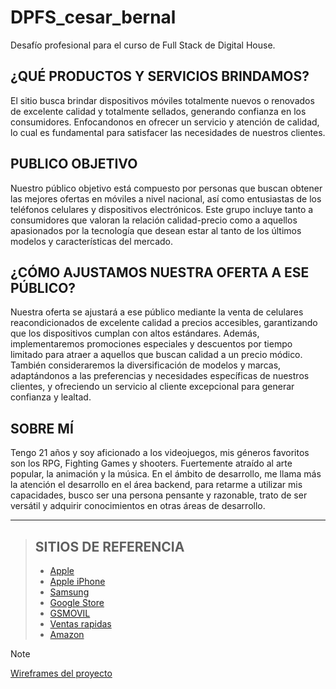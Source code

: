 # DPFS_cesar_bernal
Desafío profesional para el curso de Full Stack de Digital House.

## ¿QUÉ PRODUCTOS Y SERVICIOS BRINDAMOS?

El sitio busca brindar dispositivos móviles totalmente nuevos o renovados de excelente calidad y totalmente sellados, generando confianza en los consumidores. Enfocandonos en ofrecer un servicio y atención de calidad, lo cual es fundamental para satisfacer las necesidades de nuestros clientes.

## PUBLICO OBJETIVO

Nuestro público objetivo está compuesto por personas que buscan obtener las mejores ofertas en móviles a nivel nacional, así como entusiastas de los teléfonos celulares y dispositivos electrónicos. Este grupo incluye tanto a consumidores que valoran la relación calidad-precio como a aquellos apasionados por la tecnología que desean estar al tanto de los últimos modelos y características del mercado.

## ¿CÓMO AJUSTAMOS NUESTRA OFERTA A ESE PÚBLICO?

Nuestra oferta se ajustará a ese público mediante la venta de celulares reacondicionados de excelente calidad a precios accesibles, garantizando que los dispositivos cumplan con altos estándares. Además, implementaremos promociones especiales y descuentos por tiempo limitado para atraer a aquellos que buscan calidad a un precio módico. También consideraremos la diversificación de modelos y marcas, adaptándonos a las preferencias y necesidades específicas de nuestros clientes, y ofreciendo un servicio al cliente excepcional para generar confianza y lealtad.

## SOBRE MÍ

Tengo 21 años y soy aficionado a los videojuegos, mis géneros favoritos son los RPG, Fighting Games y shooters. Fuertemente atraído al arte popular, la animación y la música. En el ámbito de desarrollo, me llama más la atención el desarrollo en el área backend, para retarme a utilizar mis capacidades, busco ser una persona pensante y razonable, trato de ser versátil y adquirir conocimientos en otras áreas de desarrollo.

---
> ## SITIOS DE REFERENCIA
> * [Apple](https://www.apple.com/)
> * [Apple iPhone](https://www.apple.com/iphone/)
> * [Samsung](https://www.samsung.com/latin/)
> * [Google Store](https://store.google.com/us/?hl=en-US)
> * [GSMOVIL](https://gsmovil.net)
> * [Ventas rapidas](https://www.ventasrapidas.net)
> * [Amazon](https://www.amazon.com/ref=nav_logo)


>[!NOTE]
>
> [Wireframes del proyecto](https://viewer.diagrams.net/?tags=%7B%7D&lightbox=1&highlight=0000ff&edit=_blank&layers=1&nav=1&title=Nexxus.drawio#R%3Cmxfile%3E%3Cdiagram%20name%3D%22Page-1%22%20id%3D%22aD7U1WYQ2Mfos8YiBQyG%22%3E7V1bc5s4G%2F41vowHifNlTu12pt122u50e%2FUNsZWYKTZewE3SX%2F9JGDBIsi0cIYSNdyc1MgjQ877Se9bEvF2%2BvE%2BC9eJTPEfRBBrzl4l5N4HQcj0D%2F0NaXosWH9jblqcknG%2FbwK7hW%2FgHFY3FhU%2BbcI7SxolZHEdZuG42zuLVCs2yRluQJPFz87THOGredR08Iabh2yyI2NYf4TxbbFs929i1%2F4XCp0V5Z2AUvyyD8uSiIV0E8%2Fi51mTeT8zbJI6z7bflyy2KyOiV47K97t2eX6sHS9AqE7nAst%2B%2FN9Dn1Y%2Bf8z%2B%2F7p8%2F3v%2F69OMKettufgfRpnjj4mmz13IIknizmiPSizExb54XYYa%2BrYMZ%2BfUZo47bFtkywkcAf13Gv4OH%2FEpylKA0%2FFM%2FjrMgqx1jckH1YzQP64dRPPtV3bhAuPZz8egoydDL3kEB1VBjIkXxEmXJKz6lvKBEp6TP4vB5h7VTIrqo41wRaFAQ2FPV9w4D%2FKWAoQ0kbRABbRAxKEQMChGDQsRoImLUEQEMIoYkRMwmIjaLiO1xELG6wsM%2BjgfuBc9H6OywcFwKC5vBwuRAYXYFhcOBwonwXW8e8Jcn8uXj5%2Fefy0Z8j6qdwQyPStYEJ4jCpxX%2BPsOjgxLcQMYuxEvBdfHDMpzPo30oN2fJgQENrKNAOyqBdhmgP6%2BzMF7hNjAieQhJy9MLSVa%2BqJBk59ERyRqStmY86e9H0hyRPLiMGnohCXjr6FtEzCCZFZqbPzx0gGU30AGAI3HaPB3A7wwgltdYmXM1vyb6LT5axSvUBKTJLnggktd%2FycHU90HZ8DNvMGyzbLh7qZ9%2F91oevYTZ9mIDuMXxz6Kz8nh3KTmoX%2FkFJSEeFMLxu77pRvUUg%2BaM2k%2FRCx7seJPMkAAfZUHyhLKjJ7IUWKcwDoGVbQmKgiz83XxgHtEVd%2FgSh%2FhVdiIBpeNW%2FZZdbF%2B0uKpuQaA7otQBaFAdbQeC6Sjngeq136AZG12xRUHZNbaAljBb%2BL7ZZAvHGtlCf7YAdnPeN2mLjihbuAa1gEDFbAE4bLHVgB%2Fj%2FEF3%2FOH8t4nLH67SfM2%2BJqI4WL%2FkRFD%2BXqrNn9%2Fdf%2F1%2BXVOotz2OOnV7Q5bJsS1WpKJE7iunyxqh3KE0C2bBPB6xPIQlpJZQ02WxVCrCQ5OB8lP8O4xQOgJ5CEiTZsregbQYIK9nM5TGSRiPWB7E0rJ0w5J1FaxiAiAagTxo6bI1A9IUUDRONJB4w4OHdg5YJgsP9GwWH0bRlAcQK8m8DaCBQWJ7xyHhypaMbiIPEtZnc9GQ2E7%2FkLQK7jg%2FSGgBQQcuEbDsXhIkGnCJJbDYn2hsd51J06po%2BRNhY7tpT5pWxcklGxVL1j1qVDQNPgEqMipSziQHWM0uRI2KjgeouctudtSxUdHiGRWlcMXbbO2OT3GFPbJFb9TueLBJ7YZ3GrXTbGPRql3X1M6a02RRu2dS1O4ddbjy6LPGApDywlrt3U1DpXZPdBHwemULysjo0H5SUbYwHXNKOakcf6p4IWANlLLEI8%2BmWMMXXwgMp8kE5oWvA8PgDNPxKIJ2DIaghUUk06G5wwOquUPA6jEuHN2yR3%2FSD03MtsXQnygx2547pWUgTzUxC9iLxqn%2BLGnZ9iyGlo2TJ2bfZmhZudjSWQjlODHrTszsxOy4Eidm21E9MdvdmSjHiVlvWmYnZseVODHbyvVJuzvD4jgx607MlsSJ2bI0mJjhODFfKC1blsSJ2bY1mJhZiXmMDhaLDqbsvR4nzkBp%2FJrDyotjdLAAkKalG5CssDRGBwtGmti6YcnKCmN0sACQVYiQNkDynMWS8q3u7r99v769vvs8plxJSOV2RaPLuqMVAe%2Fp5abae5xAf8Wp9o5Ieacx1f4NFMOocEed2SXTHHVmlyfqoxRSeYLAODWpmM619x2qo461QUegRsiYaz%2FyhRhf0Ln2wHBP5As62d7zFPMFG%2FDx5cM9brgjf75cv%2F%2Fw9%2FWBFd44vsIPbU2npzwgXEOzsxKaroBZ9pyrmnp04osoIt1VNXUFImxPTHwZBiSUOaL3sqauSFxn%2B7qmgwADmD6FRs%2BFTV2eFqJ7ZdNBQO05R5FWW9mUlas1KG06CCgB1KyOonugTC07mY5YNrDUjS8PFKrtr7zpMLA0oWZYsp7sznS0QSBE6wM66GilsHuxCgGb28UpPMvPhadtHvJAEQjOO2dQgGEwOUUaoNLKnHGGqAAbaIjKhVs0APQ15BVgCDj0zhkWdl2xOfKYclRkl5wfGCqchUULWLor2jUMWNiVRQtYuivcNQxY2KVFC1i6K941CFjYpcUz%2Bl%2FwwYUrkpylRQtYLl2VZJcWLWC5dF2SXVq0gGV%2FTPEDGRQSJowaKJWRw8sgeQpX27BiY%2F1C%2FbWMItDYeIiTOTFMk%2FOKaK184ObzcPW0uzxvpaKVAdwTrXzzz7fb66%2FT6bTul6w97h4H5YkBrzYhitLOHqFH0vdeK3sUPKDoS5yGuQ2fY5f%2FSJ1QXbmIk%2FAPHoCgfAIyGu%2BCZRgRevkLRb8R6aD4oXg2zFbmTYpfAg%2Fmx%2FzR7q7ysLaBsYdPhSlADm%2BYSuMUABAIVEh%2FoWy2KAZmTWK%2FUHL%2FG79zWgxNtflyHjMVpItqGGuklmZJ%2FAvdxlFMogILJnkMo6hsmkDTNsh%2FpxDYQ5xl8ZJDs1lMSD7eZFG4wncv97GuU3vVOX6PNXnn5csT2XB7Gj8%2BhjM0xbQwQ%2BssnaYI88tieHSHp2WK8DimJN6c3FlZWABaGZLOz2kE6G0LNYgiA9K3LpQyUKA5UL3HdgEgUpZMNLhLwhBBQIe%2F9RxwBQDPxKJnxJUUEtXMRQ84W1z2FgclY4B9zeJZKgVGh%2BAkGTOIoRsFQ9bA0VvEkJQB1mzncFCuWd2F8UiZWSkpSYfYGgBl%2B3X2bWA0EEmWjn%2FiSGiKdzACsLtim3pvO6GKZNrn11Vsc3zn2vJMfTLsqNRqs8zveOvGE8BXW4YIwO4qd9qAZgxbmDEU7DwxAM7g1CYXZZa%2BOIPepMJ0JG1SwRQl6JozuNsSbtXTBZjsdw5c5RbGuoWfNuT%2FhYLcDbBTdkmHpba7bVxXanGcoCV52HW6If%2FOc%2Bsovn1IBivArzmB%2BA0NTH4pJj%2BUbciv%2BAbrMA1n%2BW0MFIXFWSkmV9IHaQw36TImhxlarvM%2Bw9UsnIfzTY7DhvyJggd8f3J2Vt6bHC2Dp1VAbhOF%2F22CukNi3UJt50lBMZY9HqN8rllgiRytlOiPXBEF8KTI7iygnF0Wr%2Bc5PAStWZBkR4RKynZuGLaby49cQ%2FsRGIizpdbXY%2F5ppUbl7priUY0Jx31TdyJQvhzgdISzWSaU152PPJxNszOYWd%2Fjzeb1fKGVACNWlq2jMHqOUhQF3GQ1HI56qZjBzx1eN8Hs11NOCTzA%2BJ6tLUn8KAYGMkSCe3iXfyaH%2FHS05yuMU3cakjVmmi7i9Roz6%2F%2FyKUkSwBakg5ttc1rWcKszK0dtBHDq2l0BbbGzMisfi9r2g3S99TY%2Bhi9kqGm%2BfvfOsaw7HmRG%2FuHC28U8CTmlotT6A4X2CJM27vCds2UItePOWAE1GHeZhQqOjbtp%2Bn4%2F425oN%2B4ildFkjTu8hy6w%2Bhh3S7tx57m425WXNPfpeROImcnw%2Fanv61Fgsi64ASl42s4UNhdu6PNEbLNaouuw0mWppMEKRXYKK2WcwmSDSR4LNIUcWxh0siBc5aYjkB9HUbBOw4dK8J0twmj%2BMXiNN1nZT3nUEIqdBhKy7OwuHTHCYSaL5wox6R0SOWadr8SUtXqKUO2GdHUPhxM1xDMt0ZEXQYQpeRVk6IaMScqgLcF6A0V212oQwFciCDfDEQ0OUaTP4TIKVojYcKimm3j%2BWl1Vn1fD1QIlISGKXETflgrbqrrka6kEbCuOFcNmcAlunsTr76UF0KAm9kL9ywPy8pG2b%2FD%2FeOxvSaV8%2B45YgOwbsDu27%2FLTE6wOrvATB2FOeChIs2eU8mhYiGoPMeRBqySXVn1vP6m%2BcYoQsHyXFILfLwuDaMcUR7VstvrbPprgWbw4sLYjHV5Upkw0j%2B9rWRUhFEWTM%2FG07U7FxCKyO9RINu3Ihq5bWZcGLalkJNSdEjISsCuM61P%2F69Nrk0SOLVdVQrz89coWsIiME88hbmu%2FXh2E84QFi%2BlPyVQjktIxEk4rwmm7Yr2BkMT6U0JIAukA45qlzZpVBcYe1bHcztasFmaYcerhcdsJOtYBNE%2FRsajulEw0LYw3I9mIkU1rHetkMhLqTgUZcXYPYMjorLPvXYfJvndZ%2BBVn30Pn0uvt%2BICpVaEDLBdebyd3ZukHiytgbzxnWIADmTpIOsDSquCOQHbUwDaigXQZag3y1WG7nWjU5KtDk9qvuPd8dSiyO4zSfHWP2n6t73x1yN2u5Wzz1ZmdmPtORoWcHVqGnK%2BORV7dBvjAxijsZKD%2FALvaUfCB3UqGmK%2FuabYbDORsIaJfvjojJemQr17lXo%2FJC3LmHkfT5AWznMoHqTvuiiDkocpdyDnQY5nRdJUqkqZxoBZlKVJ%2B%2B%2BfTp%2BuvP%2FnS5rZtHv6mm5hzHhK6hdcTbuN0ljdxYqHZqOcvSThD5WXpOlhxr8sJ7SrdUhqJol4niNsd%2Fhdzvd98wG23VZQ1HWL9puc%2FOFpSelYwKN%2BDF6UQKLvVbRDNNlGQl2cNMmXIPFSL2dVsuxaRtwhXIfE99Q12R7cKlmT2Xz2k64O3pk4z6KbZAs1%2BkZj4ww%2BvL9teiX2kv0g1%2B2%2FwV%2BN7TAIoep1WpS8VvJVqH9UpufkblskBilV29eBvFIDN42IV4IlVlRbZgVjF6jgVhyrgHqCUU99Ifk0da44eg01%2Bn3YVAY4W7XYmzeIDuxvVYyp2rRJIky0AASpnUo04fZ7lorOgKI81Ln9J4hnKS7PkxT7Wm9kiSNERVC%2B8KIRLFbm1eLMO123QVVWIio7GZNJTALWpouTVtvF9ZpKa3L3UKslBANB92zl8D7MI8SUM5Tgem7tNuHfulmKXofx%2FJmcfBKXWZVP6xi3nu8ay6HFM3DwHNziUhvxG%2BFrkymyW0R0i8LyKoljap0nLtgrdN9JXuu3sY%2FiIyN4SFwY6J6yBB3p3hlSRnUtGlt2iZzmUw4LDstyIqs4KcZjtNgAZ4WvAx6n8YPIKLHeHnuydQs4YPRscR89Xix4v9LeFjGvtk3Fv86qVgxBxrY5FXEpbBRxtVa2IK1JxaghWTEsWQtZxe4Jq5%2FBYnUqmQcHWwqDALU01GhQ61U7s3g0KIvWoRgFpD3r9GxTaFIsaDQpSQO%2FdoCBS6WlkWb5GymNZxQYFu1WG1ghfA77eDQoi9bFG9PgGBR56ag0KjmzeOzPd0tFAt3R4HDbqlifqlq4WuqVzMJh81C27EFTd3nVLZ%2FR8nY5e%2F7qlI2CIHXVLqaD3rls6o7%2FsZOWEx7KKdUvplaUuCb7edUvpBajOGD1at%2BShp1S3rCpYXmrlHY%2FyJF8BXgCB6to7ljFklV8GLA4Di8PCorbSjyWSAC5c6WdggADLYBDpu7CQJZLtrUlhoYHBTdeQ4qOtVDG3DFYx762M0cDg3C1VOuF5oCwVO7GOeDbw1JE%2FD1TBUl2kaWh40mUNtcCTVcsl14QaGEqMrsDbcFNx%2BSmLG218QZqCzyhwBnfnRmdampnqwDjdAVPi0IFmPQhggMNqDBwdTrlqDQWy2c6ZYYDDkQV7162hzJ2yB4YIBKwRyupbt4Y8P9qoW0thQCgCt1phDx4Q3kfl%2BjCedFkULfA8UDF3VK4PT8eGjvzJetlG5VoUT09DPFm17bKVa1ZdgMLaQnfKgsWKpffLIIwOQCPBw73d%2BOxt%2Fm1Ix%2B1NoLn9TJhiV7f5Z5LXV5uFq6eP243XoCQfq%2B%2FDqeE3wfU5cX4mrEo%2FN3T07tDdL%2BMWQbuzapB2MZzlMLK1eoM0fY6TuWiQrv40w4%2BJ6IdiXF6Ut3KKYcVkrAR9%2BLtbbJVGvNSL38mA0vOqsO0SSocTc6YeyrOOW8pRJB9Jq7MB3anbRNE2WSEKWtbU9jlLdHcwyrZ%2FnzWMgEq0uOLlzgCoGkRudiFrbCLzbO%2FWpv7LnwDDtaeG4Vcfj5KteNkztjMtw6TVaDjlzH25dnZ%2F53PaOac4Sk0PzilOSuGo17RG2DWxbOM0EfY4zKdctjmejTgqNr0oNlyS4cbwKycZ1i06ajbHsLSnFqTkKVMHLM86hVG2TOy61tSkdRuog27DzWuj9zP58B7zqDGKxgWYHuY1QAtdHGMjhN7UhFIEYnyYxGTBrH57T3bK%2BxRjGRQ3%2Fh8%3D%3C%2Fdiagram%3E%3C%2Fmxfile%3E)

